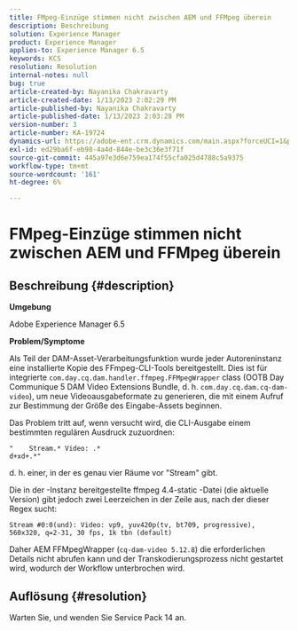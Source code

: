 ```yaml
---
title: FMpeg-Einzüge stimmen nicht zwischen AEM und FFMpeg überein
description: Beschreibung
solution: Experience Manager
product: Experience Manager
applies-to: Experience Manager 6.5
keywords: KCS
resolution: Resolution
internal-notes: null
bug: true
article-created-by: Nayanika Chakravarty
article-created-date: 1/13/2023 2:02:29 PM
article-published-by: Nayanika Chakravarty
article-published-date: 1/13/2023 2:03:28 PM
version-number: 3
article-number: KA-19724
dynamics-url: https://adobe-ent.crm.dynamics.com/main.aspx?forceUCI=1&pagetype=entityrecord&etn=knowledgearticle&id=b5fe24ea-4a93-ed11-aad1-6045bd006c82
exl-id: ed29ba6f-eb98-4a4d-844e-be3c36e3f71f
source-git-commit: 445a97e3d6e759ea174f55cfa025d4788c5a9375
workflow-type: tm+mt
source-wordcount: '161'
ht-degree: 6%

---
```


# FMpeg-Einzüge stimmen nicht zwischen AEM und FFMpeg überein

## Beschreibung {#description}


<b>Umgebung</b>

Adobe Experience Manager 6.5

<b>Problem/Symptome</b>

Als Teil der DAM-Asset-Verarbeitungsfunktion wurde jeder Autoreninstanz eine installierte Kopie des FFmpeg-CLI-Tools bereitgestellt. Dies ist für integrierte `com.day.cq.dam.handler.ffmpeg.FFMpegWrapper` class (OOTB Day Communique 5 DAM Video Extensions Bundle, d. h. `com.day.cq.dam.cq-dam-video`), um neue Videoausgabeformate zu generieren, die mit einem Aufruf zur Bestimmung der Größe des Eingabe-Assets beginnen.

Das Problem tritt auf, wenn versucht wird, die CLI-Ausgabe einem bestimmten regulären Ausdruck zuzuordnen:


```
"    Stream.* Video: .*
d+xd+.*"
```


d. h. einer, in der es genau vier Räume vor &quot;Stream&quot; gibt.

Die in der -Instanz bereitgestellte ffmpeg 4.4-static -Datei (die aktuelle Version) gibt jedoch zwei Leerzeichen in der Zeile aus, nach der dieser Regex sucht:


```
Stream #0:0(und): Video: vp9, yuv420p(tv, bt709, progressive), 560x320, q=2-31, 30 fps, 1k tbn (default)
```


Daher AEM FFMpegWrapper (`cq-dam-video 5.12.8`) die erforderlichen Details nicht abrufen kann und der Transkodierungsprozess nicht gestartet wird, wodurch der Workflow unterbrochen wird.


## Auflösung {#resolution}


Warten Sie, und wenden Sie Service Pack 14 an.
